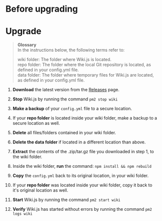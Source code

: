 <!-- TITLE: Upgrade -->
<!-- SUBTITLE: How to upgrade to the latest version of Wiki.js -->

# Before upgrading

# Upgrade
> **Glossary**  
> In the instructions below, the following terms refer to:
> 
> wiki folder: The folder where Wiki.js is located.  
> repo folder: The folder where the local Git repository is located, as defined in your config.yml file.  
> data folder: The folder where temporary files for Wiki.js are located, as defined in your config.yml file.  

1. **Download** the latest version from the [Releases](https://github.com/Requarks/wiki/releases) page.

2. **Stop** Wiki.js by running the command `pm2 stop wiki`

3. **Make a backup** of your `config.yml` file to a secure location.

4. If your **repo folder** is located inside your wiki folder, make a backup to a secure location as well.

5. **Delete** all files/folders contained in your wiki folder.

6. **Delete the data folder** if located in a different location than above.

7. **Extract** the contents of the .zip/tar.gz file you downloaded in step 1, to the wiki folder.

8. Inside the wiki folder, **run** the command: `npm install && npm rebuild`

9. **Copy** the `config.yml` back to its original location, in your wiki folder.

10. If your **repo folder** was located inside your wiki folder, copy it back to it's original location as well.

11. **Start** Wiki.js by running the command `pm2 start wiki`

12. **Verify** Wiki.js has started without errors by running the command `pm2 logs wiki`